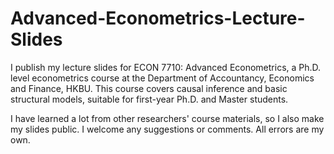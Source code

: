 # Advanced-Econometrics-Lecture-Slides

I publish my lecture slides for ECON 7710: Advanced Econometrics, a Ph.D. level econometrics course at the Department of Accountancy, Economics and Finance, HKBU. This course covers causal inference and basic structural models, suitable for first-year Ph.D. and Master students.

I have learned a lot from other researchers' course materials, so I also make my slides public. I welcome any suggestions or comments. All errors are my own.

